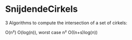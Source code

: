 SnijdendeCirkels
================

3 Algorithms to compute the intersection of a set of cirkels:

O(n²)
O(log(n)), worst case n²
O((n+s)log(n))
